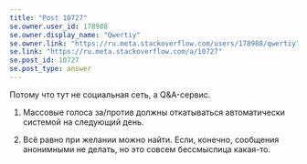 ```yaml
---
title: "Post 10727"
se.owner.user_id: 178988
se.owner.display_name: "Qwertiy"
se.owner.link: "https://ru.meta.stackoverflow.com/users/178988/qwertiy"
se.link: "https://ru.meta.stackoverflow.com/a/10727"
se.post_id: 10727
se.post_type: answer
---
```

<p>Потому что тут не социальная сеть, а Q&amp;A-сервис.</p>
<ol>
<li><p>Массовые голоса за/против должны откатываться автоматически системой на следующий день.</p>
</li>
<li><p>Всё равно при желании можно найти. Если, конечно, сообщения анонимными не делать, но это совсем бессмыслица какая-то.</p>
</li>
</ol>
